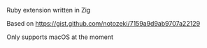 Ruby extension written in Zig

Based on https://gist.github.com/notozeki/7159a9d9ab9707a22129

Only supports macOS at the moment

